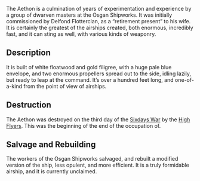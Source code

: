 The Aethon is a culmination of years of experimentation and experience by a group of dwarven masters at the Osgan Shipworks.  It was initially commissioned by Delfond Flotterclan, as a “retirement present” to his wife.  It is certainly the greatest of the airships created, both enormous, incredibly fast, and it can sting as well, with various kinds of weaponry.

## Description
It is built of white floatwood and gold filigree, with a huge pale blue envelope, and two enormous propellers spread out to the side, idling lazily, but ready to leap at the command.  It’s over a hundred feet long, and one-of-a-kind from the point of view of airships.  

## Destruction
The Aethon was destroyed on the third day of the [Sixdays War](../history/the_sixdays_war.md) by the [High Flyers](../people/high_flyers.md).  This was the beginning of the end of the occupation of.

## Salvage and Rebuilding
The workers of the Osgan Shipworks salvaged, and rebuilt a modified version of the ship, less opulent, and more efficient.  It is a truly formidable airship, and it is currently unclaimed.